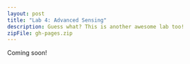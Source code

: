 ```yaml
---
layout: post
title: "Lab 4: Advanced Sensing"
description: Guess what? This is another awesome lab too!
zipFile: gh-pages.zip
---
```


Coming soon!
